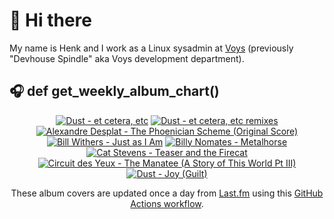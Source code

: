 # 👋 Hi there

My name is Henk and I work as a Linux sysadmin at <a href="https://www.voys.co/about/">Voys</a> (previously "Devhouse Spindle" aka Voys development department).

## 🎧 def get_weekly_album_chart()
<!-- lastfm -->
<p align="center"><a href="https://www.last.fm/music/Dust/et+cetera,+etc"><img src="https://lastfm.freetls.fastly.net/i/u/64s/6149efa6cbdc0cdba5cfb643837bb451.jpg" title="Dust - et cetera, etc"></a> <a href="https://www.last.fm/music/Dust/et+cetera,+etc+remixes"><img src="https://lastfm.freetls.fastly.net/i/u/64s/208f1488f7258aa3969686b93f40f832.jpg" title="Dust - et cetera, etc remixes"></a> <a href="https://www.last.fm/music/Alexandre+Desplat/The+Phoenician+Scheme+(Original+Score)"><img src="https://lastfm.freetls.fastly.net/i/u/64s/4b1d60d7f4f3f5110cecf031a9e9daa9.jpg" title="Alexandre Desplat - The Phoenician Scheme (Original Score)"></a> <a href="https://www.last.fm/music/Bill+Withers/Just+as+I+Am"><img src="https://lastfm.freetls.fastly.net/i/u/64s/ae3cf3e82b2c4e2bb78c981ae1c5787b.jpg" title="Bill Withers - Just as I Am"></a> <a href="https://www.last.fm/music/Billy+Nomates/Metalhorse"><img src="https://lastfm.freetls.fastly.net/i/u/64s/8b6a8a702454dbfe2563470a4dc27560.png" title="Billy Nomates - Metalhorse"></a> <a href="https://www.last.fm/music/Cat+Stevens/Teaser+and+the+Firecat"><img src="https://lastfm.freetls.fastly.net/i/u/64s/a82629abe4e930b96e4605d384987ba9.png" title="Cat Stevens - Teaser and the Firecat"></a> <a href="https://www.last.fm/music/Circuit+des+Yeux/The+Manatee+(A+Story+of+This+World+Pt+III)"><img src="https://lastfm.freetls.fastly.net/i/u/64s/92a7d88912efdc58ab35002516602363.jpg" title="Circuit des Yeux - The Manatee (A Story of This World Pt III)"></a> <a href="https://www.last.fm/music/Dust/Joy+(Guilt)"><img src="https://lastfm.freetls.fastly.net/i/u/64s/254c4b1af06d959f5e3b9a329aa22bb5.png" title="Dust - Joy (Guilt)"></a> </p>

<p align="center">These album covers are updated once a day from <a href="https://www.last.fm/user/hbokh">Last.fm</a> using this <a href="https://github.com/marketplace/actions/lastfm-to-markdown">GitHub Actions workflow</a>.</p>
